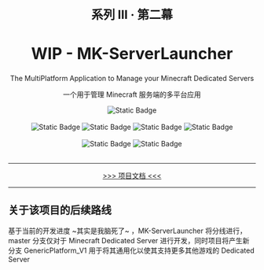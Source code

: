 <h3 style="font-size: 24px" align="center">系列 III · 第二幕</h3>
<h1 style="font-size: 32px; font-weight: bold" align="center">WIP - MK-ServerLauncher</h1>

<p align="center">The MultiPlatform Application to Manage your Minecraft Dedicated Servers</p>
<p align="center">一个用于管理 Minecraft 服务端的多平台应用</p>


<div align="center">
<img alt="Static Badge" src="https://img.shields.io/badge/Kotlin-2.1.21-gray?style=flat&logo=kotlin&logoColor=white&labelColor=purple">
</div><br/>

<div align="center">
<img alt="Static Badge" src="https://img.shields.io/badge/Ktor-3.2.0-gray?style=flat&logo=ktor&logoColor=white&labelColor=purple">
<img alt="Static Badge" src="https://img.shields.io/badge/Vue-3.5.13-gray?style=flat&logo=vue.js&logoColor=white&labelColor=darkgreen">
<img alt="Static Badge" src="https://img.shields.io/badge/TailwindCSS-4.1.3-gray?style=flat&logo=tailwindcss&logoColor=white&labelColor=blue">
<img alt="Static Badge" src="https://img.shields.io/badge/ElementPlus-2.9.10-gray?style=flat&logoColor=white&labelColor=blue">
</div><br/>

<div align="center">
<img alt="Static Badge" src="https://img.shields.io/badge/KMP-2.1.21-gray?style=flat&logo=kotlin&logoColor=white&labelColor=purple">
<img alt="Static Badge" src="https://img.shields.io/badge/CMP-1.8.1-gray?style=flat&logo=kotlin&logoColor=white&labelColor=purple">
</div><br/>

---

<div align="center">
<a href="https://mucloudofficial.github.io/MuCloudProjectDoc/mksl-main.html">&gt;&gt;&gt; 项目文档 &lt;&lt;&lt;</a>
</div>

---
## 关于该项目的后续路线
基于当前的开发进度 ~其实是我脑死了~ ，MK-ServerLauncher 将分线进行，master 分支仅对于 Minecraft Dedicated Server 进行开发，同时项目将产生新分支 GenericPlatform_V1 用于将其通用化以使其支持更多其他游戏的 Dedicated Server
